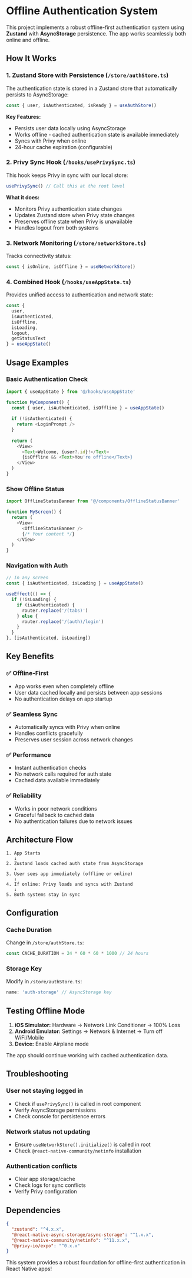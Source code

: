 # Offline Authentication System

This project implements a robust offline-first authentication system using **Zustand** with **AsyncStorage** persistence. The app works seamlessly both online and offline.

## How It Works

### 1. Zustand Store with Persistence (`/store/authStore.ts`)

The authentication state is stored in a Zustand store that automatically persists to AsyncStorage:

```typescript
const { user, isAuthenticated, isReady } = useAuthStore()
```

**Key Features:**
- Persists user data locally using AsyncStorage
- Works offline - cached authentication state is available immediately
- Syncs with Privy when online
- 24-hour cache expiration (configurable)

### 2. Privy Sync Hook (`/hooks/usePrivySync.ts`)

This hook keeps Privy in sync with our local store:

```typescript
usePrivySync() // Call this at the root level
```

**What it does:**
- Monitors Privy authentication state changes
- Updates Zustand store when Privy state changes
- Preserves offline state when Privy is unavailable
- Handles logout from both systems

### 3. Network Monitoring (`/store/networkStore.ts`)

Tracks connectivity status:

```typescript
const { isOnline, isOffline } = useNetworkStore()
```

### 4. Combined Hook (`/hooks/useAppState.ts`)

Provides unified access to authentication and network state:

```typescript
const { 
  user, 
  isAuthenticated, 
  isOffline, 
  isLoading,
  logout,
  getStatusText 
} = useAppState()
```

## Usage Examples

### Basic Authentication Check

```typescript
import { useAppState } from '@/hooks/useAppState'

function MyComponent() {
  const { user, isAuthenticated, isOffline } = useAppState()
  
  if (!isAuthenticated) {
    return <LoginPrompt />
  }
  
  return (
    <View>
      <Text>Welcome, {user?.id}!</Text>
      {isOffline && <Text>You're offline</Text>}
    </View>
  )
}
```

### Show Offline Status

```typescript
import OfflineStatusBanner from '@/components/OfflineStatusBanner'

function MyScreen() {
  return (
    <View>
      <OfflineStatusBanner />
      {/* Your content */}
    </View>
  )
}
```

### Navigation with Auth

```typescript
// In any screen
const { isAuthenticated, isLoading } = useAppState()

useEffect(() => {
  if (!isLoading) {
    if (isAuthenticated) {
      router.replace('/(tabs)')
    } else {
      router.replace('/(auth)/login')
    }
  }
}, [isAuthenticated, isLoading])
```

## Key Benefits

### ✅ Offline-First
- App works even when completely offline
- User data cached locally and persists between app sessions
- No authentication delays on app startup

### ✅ Seamless Sync
- Automatically syncs with Privy when online
- Handles conflicts gracefully
- Preserves user session across network changes

### ✅ Performance
- Instant authentication checks
- No network calls required for auth state
- Cached data available immediately

### ✅ Reliability
- Works in poor network conditions
- Graceful fallback to cached data
- No authentication failures due to network issues

## Architecture Flow

```
1. App Starts
   ↓
2. Zustand loads cached auth state from AsyncStorage
   ↓
3. User sees app immediately (offline or online)
   ↓
4. If online: Privy loads and syncs with Zustand
   ↓
5. Both systems stay in sync
```

## Configuration

### Cache Duration
Change in `/store/authStore.ts`:
```typescript
const CACHE_DURATION = 24 * 60 * 60 * 1000 // 24 hours
```

### Storage Key
Modify in `/store/authStore.ts`:
```typescript
name: 'auth-storage' // AsyncStorage key
```

## Testing Offline Mode

1. **iOS Simulator:** Hardware → Network Link Conditioner → 100% Loss
2. **Android Emulator:** Settings → Network & Internet → Turn off WiFi/Mobile
3. **Device:** Enable Airplane mode

The app should continue working with cached authentication data.

## Troubleshooting

### User not staying logged in
- Check if `usePrivySync()` is called in root component
- Verify AsyncStorage permissions
- Check console for persistence errors

### Network status not updating
- Ensure `useNetworkStore().initialize()` is called in root
- Check `@react-native-community/netinfo` installation

### Authentication conflicts
- Clear app storage/cache
- Check logs for sync conflicts
- Verify Privy configuration

## Dependencies

```json
{
  "zustand": "^4.x.x",
  "@react-native-async-storage/async-storage": "^1.x.x",
  "@react-native-community/netinfo": "^11.x.x",
  "@privy-io/expo": "^0.x.x"
}
```

This system provides a robust foundation for offline-first authentication in React Native apps! 